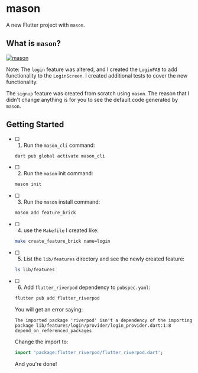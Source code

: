 # mason

A new Flutter project with `mason`.

## What is `mason`?

[![mason](https://img.youtube.com/vi/qjA0JFiPMnQ/0.jpg)](https://www.youtube.com/watch?v=qjA0JFiPMnQ "mason")

Note:
The `login` feature was altered, and I created the `LoginFAB` to add functionality to the `LoginScreen`.
I created additional tests to cover the new functionality.

The `signup` feature was created from scratch using `mason`. The reason that I didn't change anything is for you to see the default code generated by `mason`.

## Getting Started

- [ ] 1. Run the `mason_cli` command:

    ```bash
    dart pub global activate mason_cli
    ```

- [ ] 2. Run the `mason` init command:

    ```bash
    mason init
    ```

- [ ] 3. Run the `mason` install command:

    ```bash
    mason add feature_brick
    ```

- [ ] 4. use the `Makefile` I created like:

    ```bash
    make create_feature_brick name=login
    ```

- [ ] 5. List the `lib/features` directory and see the newly created feature:

    ```bash
    ls lib/features
    ```

- [ ] 6. Add `flutter_riverpod` dependency to `pubspec.yaml`:

    ```bash
    flutter pub add flutter_riverpod
    ```

    You will get an error saying:

    ```text
    The imported package 'riverpod' isn't a dependency of the importing package lib/features/login/provider/login_provider.dart:1:8 depend_on_referenced_packages
    ```

    Change the import to:

    ```dart
    import 'package:flutter_riverpod/flutter_riverpod.dart';
    ``` 

    And you're done!
